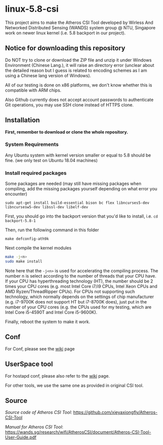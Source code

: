 # linux-5.8-csi
This project aims to make the Atheros CSI Tool developed by Wirless And Networked Distributed Sensing (WANDS) system group @ NTU, Singapore work on newer linux kernel (i.e. 5.8 backport in our project).

## Notice for downloading this repository

Do NOT try to clone or download the ZIP file and unzip it under Windows Environment (Chinese Lang.), it will raise an directory error (unclear about the detailed reason but I guess is related to encoding schemes as I am using a Chinese lang version of Windows).

All of our testing is done on x86 platforms, we don't know whether this is compatible with ARM chips.

Also Github currently does not accept account passwords to authenticate Git operations, you may use SSH clone instead of HTTPS clone.

## Installation
**First, remember to download or clone the whole repository.**

### System Requirements
Any Ubuntu system with kernel version smaller or equal to 5.8 should be fine. (we only test on Ubuntu 18.04 machines)

### Install required packages
Some packages are needed (may still have missing packages when compiling, add the missing packages yourself depending on what error you encounter)

`sudo apt-get install build-essential bison bc flex libncurses5-dev libncursesw5-dev libssl-dev libelf-dev`

First, you should go into the backport version that you'd like to install, i.e. `cd backport-5.8-1`

Then, run the following command in this folder

`make defconfig-ath9k`

Next compile the kernel modules

```bash
make -j<n>
sudo make install
```

Note here that the `-j<n>` is used for accelerating the compiling process. The number n is select according to the number of threads that your CPU have. If your CPU has hyperthreading technology (HT), the number should be 2 times your CPU cores (e.g. most Intel Core i7/i9 CPUs, Intel Xeon CPUs and AMD Ryzen/ThreadRipper CPUs). For CPUs not supporting such technology, which normally depends on the settings of chip manufacturer (e.g. i7-9700K does not support HT but i7-8700K does), just put in the number of your CPU cores (e.g. the CPUs used for my testing, which are Intel Core i5-4590T and Intel Core i5-9600K).

Finally, reboot the system to make it work.

## Conf
For Conf, please see the [wiki](https://github.com/huhanwj/linux-5.8-csi/wiki) page

## UserSpace tool
For hostapd conf, please also refer to the [wiki](https://github.com/huhanwj/linux-5.8-csi/wiki) page.

For other tools, we use the same one as provided in original CSI tool.

## Source

*Source code of Atheros CSI Tool*: https://github.com/xieyaxiongfly/Atheros-CSI-Tool

*Manual for Atheros CSI Tool*: https://wands.sg/research/wifi/AtherosCSI/document/Atheros-CSI-Tool-User-Guide.pdf
